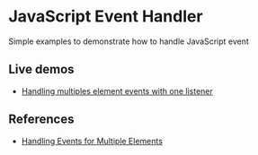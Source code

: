 # JavaScript Event Handler

Simple examples to demonstrate how to handle JavaScript event

## Live demos

- [Handling multiples element events with one listener](edysegura.github.io/js-event-handler)

## References

- [Handling Events for Multiple Elements](https://www.youtube.com/watch?v=Xwq1Hj1DyDM)
